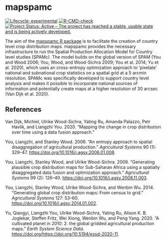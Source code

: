 
<!-- README.md is generated from README.Rmd. Please edit that file -->

# mapspamc

<!-- badges: start -->

[![Lifecycle:
experimental](https://img.shields.io/badge/lifecycle-experimental-orange.svg)](https://www.tidyverse.org/lifecycle/#experimental)
[![R-CMD-check](https://github.com/michielvandijk/mapspamc/workflows/R-CMD-check/badge.svg)](https://github.com/michielvandijk/mapspamc/actions)
[![Project Status: Active – The project has reached a stable, usable
state and is being actively
developed.](https://www.repostatus.org/badges/latest/active.svg)](https://www.repostatus.org/#active)
<!-- badges: end -->

The aim of the [mapspamc R package](https://iiasa.github.io/mapspamc) is
to facilitate the creation of country level crop distribution maps.
mapspamc provides the necessary infrastructure to run the Spatial
Production Allocation Model for Country level studies (SPAMc). The model
builds on the global version of SPAM (You and Wood 2006; You, Wood, and
Wood-Sichra 2009; You et al. 2014; Yu et al. 2020), which uses an
cross-entropy optimization approach to ‘pixelate’ national and
subnational crop statistics on a spatial grid at a 5 arcmin resolution.
SPAMc was specifically developed to support country level analysis and
makes it possible to incorporate national sources of information and
potentially create maps at a higher resolution of 30 arcsec (Van Dijk et
al. 2020).

## References

<div id="refs" class="references csl-bib-body hanging-indent">

<div id="ref-VanDijk2020" class="csl-entry">

Van Dijk, Michiel, Ulrike Wood-Sichra, Yating Ru, Amanda Palazzo, Petr
Havlik, and Liangzhi You. 2020. “<span class="nocase">Mapping the change
in crop distribution over time using a data fusion approach</span>.”

</div>

<div id="ref-You2006" class="csl-entry">

You, Liangzhi, and Stanley Wood. 2006. “<span class="nocase">An entropy
approach to spatial disaggregation of agricultural production</span>.”
*Agricultural Systems* 90 (1): 329–47.
<https://doi.org/10.1016/j.agsy.2006.01.008>.

</div>

<div id="ref-You2009" class="csl-entry">

You, Liangzhi, Stanley Wood, and Ulrike Wood-Sichra. 2009. “<span
class="nocase">Generating plausible crop distribution maps for
Sub-Saharan Africa using a spatially disaggregated data fusion and
optimization approach</span>.” *Agricultural Systems* 99 (2): 126–40.
<https://doi.org/10.1016/j.agsy.2008.11.003>.

</div>

<div id="ref-You2014a" class="csl-entry">

You, Liangzhi, Stanley Wood, Ulrike Wood-Sichra, and Wenbin Wu. 2014.
“<span class="nocase">Generating global crop distribution maps: From
census to grid</span>.” *Agricultural Systems* 127: 53–60.
<https://doi.org/10.1016/j.agsy.2014.01.002>.

</div>

<div id="ref-Yu2020" class="csl-entry">

Yu, Qiangyi, Liangzhi You, Ulrike Wood-Sichra, Yating Ru, Alison K. B.
Joglekar, Steffen Fritz, Wei Xiong, Wenbin Wu, and Peng Yang. 2020.
“<span class="nocase">A cultivated planet in 2010: 2. the global gridded
agricultural production maps</span>.” *Earth System Science Data*.
https://doi.org/<https://doi.org/10.5194/essd-2020-11>.

</div>

</div>
